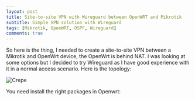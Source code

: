 ```yaml
---
layout: post
title: Site-to-site VPN with Wireguard between OpenWRT and Mikrotik
subtitle: Simple VPN solution with Wireguard
tags: [Mikrotik, OpenWRT, OSPF, Wireguard]
comments: true
---
```

So here is the thing, I needed to create a site-to-site VPN between a Mikrotik and OpenWrt device, the OpenWrt is behind NAT. I was looking at some options but I decided to try Wireguard as I have good experience with it in a normal access scenario. Here is the topology:

![Crepe](https://beautifuljekyll.com/assets/img/crepe.jpg)

You need install the right packages in Openwrt:

